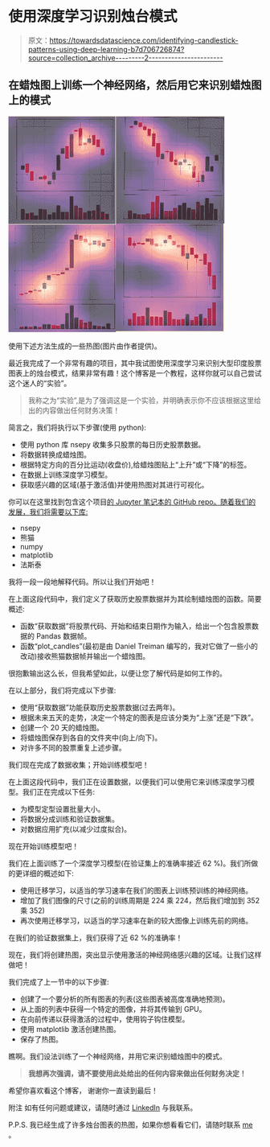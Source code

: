 # 使用深度学习识别烛台模式

> 原文：<https://towardsdatascience.com/identifying-candlestick-patterns-using-deep-learning-b7d706726874?source=collection_archive---------2----------------------->

## 在蜡烛图上训练一个神经网络，然后用它来识别蜡烛图上的模式

![](img/0f87b93fda4bf30be6878c97ff10dce7.png)

使用下述方法生成的一些热图(图片由作者提供)。

最近我完成了一个非常有趣的项目，其中我试图使用深度学习来识别大型印度股票图表上的烛台模式，结果非常有趣！这个博客是一个教程，这样你就可以自己尝试这个迷人的“实验”。

> 我称之为“实验”,是为了强调这是一个实验，并明确表示你不应该根据这里给出的内容做出任何财务决策！

简言之，我们将执行以下步骤(使用 python):

*   使用 python 库 nsepy 收集多只股票的每日历史股票数据。
*   将数据转换成蜡烛图。
*   根据特定方向的百分比运动(收盘价),给蜡烛图贴上“上升”或“下降”的标签。
*   在数据上训练深度学习模型。
*   获取感兴趣的区域(基于激活值)并使用热图对其进行可视化。

你可以在这里找到包含这个项目[的 Jupyter 笔记本的 GitHub repo。随着我们的发展，我们将需要以下库:](https://github.com/shaan2909/Deep-Learning-for-Candle-Stick-Patterns-Identification)

*   nsepy
*   熊猫
*   numpy
*   matplotlib
*   法斯泰

我将一段一段地解释代码。所以让我们开始吧！

在上面这段代码中，我们定义了获取历史股票数据并为其绘制蜡烛图的函数。简要概述:

*   函数“获取数据”将股票代码、开始和结束日期作为输入，给出一个包含股票数据的 Pandas 数据帧。
*   函数“plot_candles”(最初是由 Daniel Treiman 编写的，我对它做了一些小的改动)接收熊猫数据帧并输出一个蜡烛图。

很抱歉输出这么长，但我希望如此，以便让您了解代码是如何工作的。

在以上部分，我们将完成以下步骤:

*   使用“获取数据”功能获取历史股票数据(过去两年)。
*   根据未来五天的走势，决定一个特定的图表是应该分类为“上涨”还是“下跌”。
*   创建一个 20 天的蜡烛图。
*   将蜡烛图保存到各自的文件夹中(向上/向下)。
*   对许多不同的股票重复上述步骤。

我们现在完成了数据收集；开始训练模型吧！

在上面这段代码中，我们正在设置数据，以便我们可以使用它来训练深度学习模型。我们正在完成以下任务:

*   为模型定型设置批量大小。
*   将数据分成训练和验证数据集。
*   对数据应用扩充(以减少过度拟合)。

现在开始训练模型吧！

我们在上面训练了一个深度学习模型(在验证集上的准确率接近 62 %)。我们所做的更详细的概述如下:

*   使用迁移学习，以适当的学习速率在我们的图表上训练预训练的神经网络。
*   增加了我们图像的尺寸(之前的训练周期是 224 乘 224，然后我们增加到 352 乘 352)
*   再次使用迁移学习，以适当的学习速率在新的较大图像上训练先前的网络。

在我们的验证数据集上，我们获得了近 62 %的准确率！

现在，我们将创建热图，突出显示使用激活的神经网络感兴趣的区域。让我们这样做吧！

我们完成了上一节中的以下步骤:

*   创建了一个要分析的所有图表的列表(这些图表被高度准确地预测)。
*   从上面的列表中获得一个特定的图像，并将其传输到 GPU。
*   在向前传递以获得激活的过程中，使用钩子钩住模型。
*   使用 matplotlib 激活创建热图。
*   保存了热图。

瞧啊。我们设法训练了一个神经网络，并用它来识别蜡烛图中的模式。

> **我想再次强调，请不要使用此处给出的任何内容来做出任何财务决定！**

希望你喜欢看这个博客，
谢谢你一直读到最后！

附注
如有任何问题或建议，请随时通过 [LinkedIn](https://www.linkedin.com/in/shaan-shah-88085819b/) 与我联系。

P.P.S.
我已经生成了许多烛台图表的热图，如果你想看看它们，请随时联系 [me](https://www.linkedin.com/in/shaan-shah-88085819b/) 。